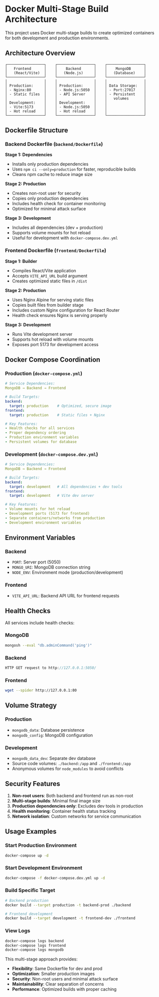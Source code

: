 # Docker Multi-Stage Build Architecture

This project uses Docker multi-stage builds to create optimized containers for both development and production environments.

## Architecture Overview

```
┌─────────────────┐    ┌─────────────────┐    ┌─────────────────┐
│   Frontend      │    │    Backend      │    │    MongoDB      │
│   (React/Vite)  │    │   (Node.js)     │    │   (Database)    │
└─────────────────┘    └─────────────────┘    └─────────────────┘
│                 │    │                 │    │                 │
│ Production:     │    │ Production:     │    │ Data Storage:   │
│ - Nginx:80      │    │ - Node.js:5050  │    │ - Port:27017    │
│ - Static files  │    │ - API Server    │    │ - Persistent    │
│                 │    │                 │    │   volumes       │
│ Development:    │    │ Development:    │    │                 │
│ - Vite:5173     │    │ - Node.js:5050  │    │                 │
│ - Hot reload    │    │ - Hot reload    │    │                 │
└─────────────────┘    └─────────────────┘    └─────────────────┘
```

## Dockerfile Structure

### Backend Dockerfile (`backend/Dockerfile`)

**Stage 1: Dependencies**
- Installs only production dependencies
- Uses `npm ci --only=production` for faster, reproducible builds
- Cleans npm cache to reduce image size

**Stage 2: Production**
- Creates non-root user for security
- Copies only production dependencies
- Includes health check for container monitoring
- Optimized for minimal attack surface

**Stage 3: Development**
- Includes all dependencies (dev + production)
- Supports volume mounts for hot reload
- Useful for development with `docker-compose.dev.yml`

### Frontend Dockerfile (`frontend/Dockerfile`)

**Stage 1: Builder**
- Compiles React/Vite application
- Accepts `VITE_API_URL` build argument
- Creates optimized static files in `/dist`

**Stage 2: Production**
- Uses Nginx Alpine for serving static files
- Copies built files from builder stage
- Includes custom Nginx configuration for React Router
- Health check ensures Nginx is serving properly

**Stage 3: Development**
- Runs Vite development server
- Supports hot reload with volume mounts
- Exposes port 5173 for development access

## Docker Compose Coordination

### Production (`docker-compose.yml`)

```yaml
# Service Dependencies:
MongoDB → Backend → Frontend

# Build Targets:
backend:
  target: production    # Optimized, secure image
frontend:
  target: production    # Static files + Nginx

# Key Features:
- Health checks for all services
- Proper dependency ordering
- Production environment variables
- Persistent volumes for database
```

### Development (`docker-compose.dev.yml`)

```yaml
# Service Dependencies:
MongoDB → Backend → Frontend

# Build Targets:
backend:
  target: development   # All dependencies + dev tools
frontend:
  target: development   # Vite dev server

# Key Features:
- Volume mounts for hot reload
- Development ports (5173 for frontend)
- Separate containers/networks from production
- Development environment variables
```

## Environment Variables

### Backend
- `PORT`: Server port (5050)
- `MONGO_URI`: MongoDB connection string
- `NODE_ENV`: Environment mode (production/development)

### Frontend
- `VITE_API_URL`: Backend API URL for frontend requests

## Health Checks

All services include health checks:

### MongoDB
```bash
mongosh --eval "db.adminCommand('ping')"
```

### Backend
```javascript
HTTP GET request to http://127.0.0.1:5050/
```

### Frontend
```bash
wget --spider http://127.0.0.1:80
```

## Volume Strategy

### Production
- `mongodb_data`: Database persistence
- `mongodb_config`: MongoDB configuration

### Development
- `mongodb_data_dev`: Separate dev database
- Source code volumes: `./backend:/app` and `./frontend:/app`
- Anonymous volumes for `node_modules` to avoid conflicts

## Security Features

1. **Non-root users**: Both backend and frontend run as non-root
2. **Multi-stage builds**: Minimal final image size
3. **Production dependencies only**: Excludes dev tools in production
4. **Health monitoring**: Container health status tracking
5. **Network isolation**: Custom networks for service communication

## Usage Examples

### Start Production Environment
```bash
docker-compose up -d
```

### Start Development Environment
```bash
docker-compose -f docker-compose.dev.yml up -d
```

### Build Specific Target
```bash
# Backend production
docker build --target production -t backend-prod ./backend

# Frontend development
docker build --target development -t frontend-dev ./frontend
```

### View Logs
```bash
docker-compose logs backend
docker-compose logs frontend
docker-compose logs mongodb
```

This multi-stage approach provides:
- **Flexibility**: Same Dockerfile for dev and prod
- **Optimization**: Smaller production images
- **Security**: Non-root users and minimal attack surface
- **Maintainability**: Clear separation of concerns
- **Performance**: Optimized builds with proper caching
